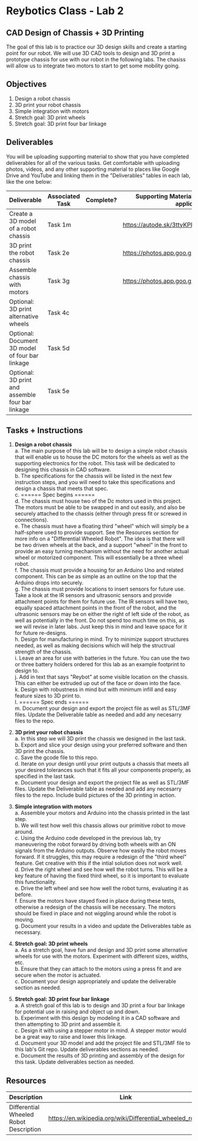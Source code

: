 # Reybotics Class - Lab 2
## CAD Design of Chassis + 3D Printing 

The goal of this lab is to practice our 3D design skills and create a starting point for our robot. We will use 3D CAD tools to design and 3D print a prototype chassis for use with our robot in the following labs. The chasiss will allow us to integrate two motors to start to get some mobility going. 

## Objectives
1. Design a robot chassis
2. 3D print your robot chassis
3. Simple integration with motors
4. Stretch goal: 3D print wheels
5. Stretch goal: 3D print four bar linkage

## Deliverables
You will be uploading supporting material to show that you have completed deliverables for all of the various tasks. Get comfortable with uploading photos, videos, and any other supporting material to places like Google Drive and YouTube and linking them in the "Deliverables" tables in each lab, like the one below:


Deliverable | Associated Task | Complete? |	Supporting Material (video links, etc. if applicable)
---			|	---		|	---		|	---		|
Create a 3D model of a robot chassis 				| Task 1m		|		|https://autode.sk/3ttyKPH 
3D print the robot chassis							| Task 2e 		|		| https://photos.app.goo.gl/w147dNkJ5MmckfsQ7
Assemble chassis with motors						| Task 3g 		|		| https://photos.app.goo.gl/w147dNkJ5MmckfsQ7
Optional: 3D print alternative wheels				| Task 4c 		|		| 
Optional: Document 3D model of four bar linkage		| Task 5d 		|		| 
Optional: 3D print and assemble four bar linkage	| Task 5e 		|		| 


## Tasks + Instructions  
1. **Design a robot chassis**  
  a. The main purpose of this lab will be to design a simple robot chassis that will enable us to house the DC motors for the wheels as well as the supporting electronics for the robot. This task will be dedicated to designing this chassis in CAD software.  
  b. The specifications for the chassis will be listed in the next few instruction steps, and you will need to take this specifications and design a chassis that meets that spec.  
  c. ====== Spec begins ======  
  d. The chassis must house two of the Dc motors used in this project. The motors must be able to be swapped in and out easily, and also be securely attached to the chassis (either through press fit or screwed in connections).  
  e. The chassis must have a floating third "wheel" which will simply be a half-sphere used to provide support. See the Resources section for more info on a "Differential Wheeled Robot". The idea is that there will be two driven wheels at the back, and a support "wheel" in the front to provide an easy turning mechanism without the need for another actual wheel or motorized component. This will essentially be a three wheel robot.  
  f. The chassis must provide a housing for an Arduino Uno and related component. This can be as simple as an outline on the top that the Arduino drops into securely.  
  g. The chassis must provide locations to insert sensors for future use. Take a look at the IR sensors and ultrasonic sensors and provide attachment points for them for future use. The IR sensors will have two, equally spaced attachment points in the front of the robot, and the ultrasonic sensors may be on either the right of left side of the robot, as well as potentially in the front. Do not spend too much time on this, as we will revise in later labs. Just keep this in mind and leave space for it for future re-designs.  
  h. Design for manufacturing in mind. Try to minimize support structures needed, as well as making decisions which will help the structrual strength of the chassis.  
  i. Leave an area for use with batteries in the future. You can use the two or three battery holders ordered for this lab as an example footprint to design to.  
  j. Add in text that says "Reybot" at some visible location on the chassis. This can either be extruded up out of the face or down into the face.  
  k. Design with robustness in mind but with minimum infill and easy feature sizes to 3D print to.  
  l. ====== Spec ends ======   
  m. Document your design and export the project file as well as STL/3MF files. Update the Deliverable table as needed and add any necesarry files to the repo.  


2. **3D print your robot chassis**   
  a. In this step we will 3D print the chassis we designed in the last task.  
  b. Export and slice your design using your preferred software and then 3D print the chassis.  
  c. Save the gcode file to this repo.  
  d. Iterate on your design until your print outputs a chassis that meets all your desired tolerances such that it fits all your components properly, as specified in the last task.  
  e. Document your design and export the project file as well as STL/3MF files. Update the Deliverable table as needed and add any necesarry files to the repo. Include build pictures of the 3D printing in action.  
  
3. **Simple integration with motors**  
  a. Assemble your motors and Arduino into the chassis printed in the last step.  
  b. We will test how well this chassis allows our primitive robot to move around.  
  c. Using the Arduino code developed in the previous lab, try maneuvering the robot forward by driving both wheels with an ON signals from the Arduino outputs. Observe how easily the robot moves forward. If it struggles, this may require a redesign of the "third wheel" feature. Get creative with this if the intial solution does not work well.  
  d. Drive the right wheel and see how well the robot turns. This will be a key feature of having the fixed third wheel, so it is important to evaluate this functionality.  
  e. Drive the left wheel and see  how well the robot turns, evaluating it as before.  
  f. Ensure the motors have stayed fixed in place during these tests, otherwise a redesign of the chassis will be necessary. The motors should be fixed in place and not wiggling around while the robot is moving.  
  g. Document your results in a video and update the Deliverables table as necessary. 

  
4. **Stretch goal: 3D print wheels**  
  a. As a stretch goal, have fun and design and 3D print some alternative wheels for use with the motors. Experiment with different sizes, widths, etc.   
  b. Ensure that they can attach to the motors using a press fit and are secure when the motor is actuated.  
  c. Document your design appropriately and update the deliverable section as needed.  


5. **Stretch goal: 3D print four bar linkage**  
  a. A stretch goal of this lab is to design and 3D print a four bar linkage for potential use in raising and object up and down.  
  b. Experiment with this design by modeling it in a CAD software and then attempting to 3D print and assemble it.   
  c. Design it with using a stepper motor in mind. A stepper motor would be a great way to raise and lower this linkage.  
  d. Document your 3D model and add the project file and STL/3MF file to this lab's Git repo. Update deliverables sections as needed.     
  e. Document the results of 3D printing and assembly of the design for this task. Update deliverables section as needed.   


## Resources
Description	| Link
--- | ---
Differential Wheeled Robot Description | https://en.wikipedia.org/wiki/Differential_wheeled_robot

